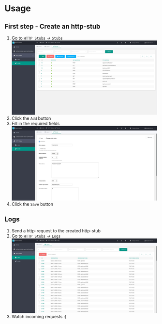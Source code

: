 # Usage

## First step - Create an http-stub

1. Go to `HTTP Stubs` -> `Stubs`
    ![](./images/03.jpg)
1. Click the `Add` button
1. Fill in the required fields
    ![](./images/04.jpg)
1. Click the `Save` button

## Logs

1. Send a http-request to the created http-stub
1. Go to `HTTP Stubs` -> `Logs`
    ![](./images/02.jpg)
1. Watch incoming requests :) 

